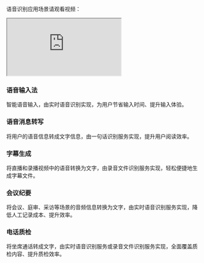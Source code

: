 语音识别应用场景请观看视频：
<div class="doc-video-mod"><iframe src="https://cloud.tencent.com/edu/learning/quick-play/1669-11997?source=gw.doc.media&withPoster=1&notip=1"></iframe></div>

### 语音输入法
智能语音输入，由实时语音识别实现，为用户节省输入时间、提升输入体验。

### 语音消息转写
将用户的语音信息转成文字信息，由一句话识别服务实现，提升用户阅读效率。

### 字幕生成
将直播和录播视频中的语音转换为文字，由录音文件识别服务实现，轻松便捷地生成字幕文件。

### 会议纪要
将会议、庭审、采访等场景的音频信息转换为文字，由实时语音识别服务实现，降低人工记录成本、提升效率。

### 电话质检
将坐席通话转成文字，由实时语音识别服务或录音文件识别服务实现，全面覆盖质检内容、提升质检效率。
  
